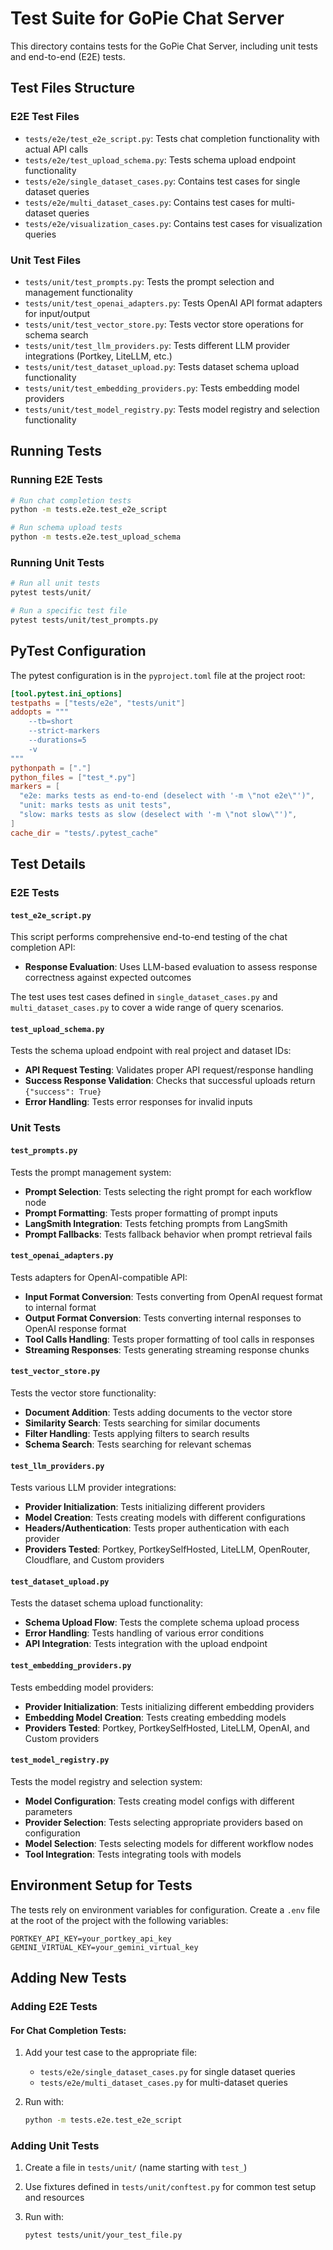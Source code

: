 # Test Suite for GoPie Chat Server

This directory contains tests for the GoPie Chat Server, including unit tests and end-to-end (E2E) tests.

## Test Files Structure

### E2E Test Files

- `tests/e2e/test_e2e_script.py`: Tests chat completion functionality with actual API calls
- `tests/e2e/test_upload_schema.py`: Tests schema upload endpoint functionality
- `tests/e2e/single_dataset_cases.py`: Contains test cases for single dataset queries
- `tests/e2e/multi_dataset_cases.py`: Contains test cases for multi-dataset queries
- `tests/e2e/visualization_cases.py`: Contains test cases for visualization queries

### Unit Test Files

- `tests/unit/test_prompts.py`: Tests the prompt selection and management functionality
- `tests/unit/test_openai_adapters.py`: Tests OpenAI API format adapters for input/output
- `tests/unit/test_vector_store.py`: Tests vector store operations for schema search
- `tests/unit/test_llm_providers.py`: Tests different LLM provider integrations (Portkey, LiteLLM, etc.)
- `tests/unit/test_dataset_upload.py`: Tests dataset schema upload functionality
- `tests/unit/test_embedding_providers.py`: Tests embedding model providers
- `tests/unit/test_model_registry.py`: Tests model registry and selection functionality

## Running Tests

### Running E2E Tests

```bash
# Run chat completion tests
python -m tests.e2e.test_e2e_script

# Run schema upload tests
python -m tests.e2e.test_upload_schema
```

### Running Unit Tests

```bash
# Run all unit tests
pytest tests/unit/

# Run a specific test file
pytest tests/unit/test_prompts.py
```

## PyTest Configuration

The pytest configuration is in the `pyproject.toml` file at the project root:

```toml
[tool.pytest.ini_options]
testpaths = ["tests/e2e", "tests/unit"]
addopts = """
    --tb=short
    --strict-markers
    --durations=5
    -v
"""
pythonpath = ["."]
python_files = ["test_*.py"]
markers = [
  "e2e: marks tests as end-to-end (deselect with '-m \"not e2e\"')",
  "unit: marks tests as unit tests",
  "slow: marks tests as slow (deselect with '-m \"not slow\"')",
]
cache_dir = "tests/.pytest_cache"
```

## Test Details

### E2E Tests

#### `test_e2e_script.py`

This script performs comprehensive end-to-end testing of the chat completion API:

- **Response Evaluation**: Uses LLM-based evaluation to assess response correctness against expected outcomes

The test uses test cases defined in `single_dataset_cases.py` and `multi_dataset_cases.py` to cover a wide range of query scenarios.

#### `test_upload_schema.py`

Tests the schema upload endpoint with real project and dataset IDs:

- **API Request Testing**: Validates proper API request/response handling
- **Success Response Validation**: Checks that successful uploads return `{"success": True}`
- **Error Handling**: Tests error responses for invalid inputs

### Unit Tests

#### `test_prompts.py`

Tests the prompt management system:

- **Prompt Selection**: Tests selecting the right prompt for each workflow node
- **Prompt Formatting**: Tests proper formatting of prompt inputs
- **LangSmith Integration**: Tests fetching prompts from LangSmith
- **Prompt Fallbacks**: Tests fallback behavior when prompt retrieval fails

#### `test_openai_adapters.py`

Tests adapters for OpenAI-compatible API:

- **Input Format Conversion**: Tests converting from OpenAI request format to internal format
- **Output Format Conversion**: Tests converting internal responses to OpenAI response format
- **Tool Calls Handling**: Tests proper formatting of tool calls in responses
- **Streaming Responses**: Tests generating streaming response chunks

#### `test_vector_store.py`

Tests the vector store functionality:

- **Document Addition**: Tests adding documents to the vector store
- **Similarity Search**: Tests searching for similar documents
- **Filter Handling**: Tests applying filters to search results
- **Schema Search**: Tests searching for relevant schemas

#### `test_llm_providers.py`

Tests various LLM provider integrations:

- **Provider Initialization**: Tests initializing different providers
- **Model Creation**: Tests creating models with different configurations
- **Headers/Authentication**: Tests proper authentication with each provider
- **Providers Tested**: Portkey, PortkeySelfHosted, LiteLLM, OpenRouter, Cloudflare, and Custom providers

#### `test_dataset_upload.py`

Tests the dataset schema upload functionality:

- **Schema Upload Flow**: Tests the complete schema upload process
- **Error Handling**: Tests handling of various error conditions
- **API Integration**: Tests integration with the upload endpoint

#### `test_embedding_providers.py`

Tests embedding model providers:

- **Provider Initialization**: Tests initializing different embedding providers
- **Embedding Model Creation**: Tests creating embedding models
- **Providers Tested**: Portkey, PortkeySelfHosted, LiteLLM, OpenAI, and Custom providers

#### `test_model_registry.py`

Tests the model registry and selection system:

- **Model Configuration**: Tests creating model configs with different parameters
- **Provider Selection**: Tests selecting appropriate providers based on configuration
- **Model Selection**: Tests selecting models for different workflow nodes
- **Tool Integration**: Tests integrating tools with models

## Environment Setup for Tests

The tests rely on environment variables for configuration. Create a `.env` file at the root of the project with the following variables:

```
PORTKEY_API_KEY=your_portkey_api_key
GEMINI_VIRTUAL_KEY=your_gemini_virtual_key
```

## Adding New Tests

### Adding E2E Tests

#### For Chat Completion Tests:

1. Add your test case to the appropriate file:

   - `tests/e2e/single_dataset_cases.py` for single dataset queries
   - `tests/e2e/multi_dataset_cases.py` for multi-dataset queries

2. Run with:
   ```bash
   python -m tests.e2e.test_e2e_script
   ```

### Adding Unit Tests

1. Create a file in `tests/unit/` (name starting with `test_`)

2. Use fixtures defined in `tests/unit/conftest.py` for common test setup and resources

3. Run with:
   ```bash
   pytest tests/unit/your_test_file.py
   ```

